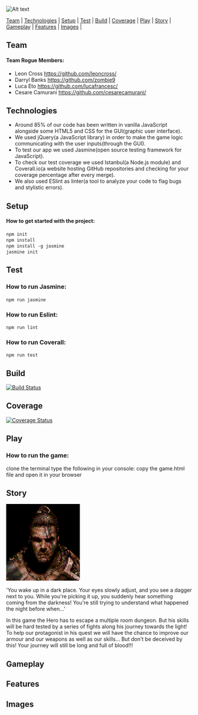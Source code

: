 ![Alt text](/static/images/dh-logo.png?raw=true "dungeon logo")

[Team](#team) | [Technologies](#technologies) | [Setup](#setup) | [Test](#test) | [Build](#build) | [Coverage](#coverage) | [Play](#play) | [Story](#story) | [Gameplay](#gameplay) | [Features](#features) | [Images](#images) |


## Team
#### Team Rogue Members:

* Leon Cross        <a href="https://github.com/leoncross/">https://github.com/leoncross/</a>
* Darryl Banks      <a href="https://github.com/zombie9">https://github.com/zombie9</a>
* Luca Eto          <a href="https://github.com/lucafrancesc/">https://github.com/lucafrancesc/</a>
* Cesare Camurani   <a href="https://github.com/cesarecamurani/">https://github.com/cesarecamurani/</a>

## Technologies

* Around 85% of our code has been written in vanilla JavaScript alongside some HTML5 and CSS for the GUI(graphic user interface).
* We used jQuery(a JavaScript library) in order to make the game logic communicating with the user inputs(through the GUI).
* To test our app we used Jasmine(open source testing framework for JavaScript).
* To check our test coverage we used Istanbul(a Node.js module) and Coverall.io(a website hosting GitHub repositories and checking for your coverage percentage after every merge).
* We also used ESlint as linter(a tool to analyze your code to flag bugs and stylistic errors).

## Setup
#### How to get started with the project:
```
npm init
npm install
npm install -g jasmine
jasmine init
```

## Test
### How to run Jasmine:
```
npm run jasmine
```

### How to run Eslint:
```
npm run lint
```

### How to run Coverall:
```
npm run test
```

## Build

[![Build Status](https://travis-ci.com/leoncross/team-rogue.svg?branch=master)](https://travis-ci.com/leoncross/team-rogue)

## Coverage

[![Coverage Status](https://coveralls.io/repos/github/leoncross/team-rogue/badge.svg?branch=master)](https://coveralls.io/github/leoncross/team-rogue?branch=master)

## Play
### How to run the game:

clone the terminal
type the following in your console:
copy the game.html file and open it in your browser

## Story

![Alt text](/static/images/hero.png?raw=true "hero")

'You wake up in a dark place. Your eyes slowly adjust, and you see a dagger next to you. While you're picking it up,
you suddenly hear something coming from the darkness! You're still trying to understand what happened the night before when...'

In this game the Hero has to escape a multiple room dungeon. But his skills will be hard tested by a series of fights along his journey towards the light!
To help our protagonist in his quest we will have the chance to improve our armour and our weapons as well as our skills...
But don't be deceived by this! Your journey will still be long and full of blood!!!
<!-- In the first room is a monster. If the player successfully defeats this monster (with a turn-based, RPG style combat system), the player will move into the final room where they escape and win the game. -->

## Gameplay

## Features

## Images
